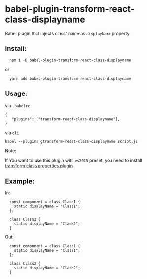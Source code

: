 # babel-plugin-transform-react-class-displayname
Babel plugin that injects class' name as `displayName` property.

## Install:

```
  npm i -D babel-plugin-transform-react-class-displayname
```

or

```
  yarn add babel-plugin-transform-react-class-displayname
```

## Usage:

via `.babelrc`

```
{
   "plugins": ["transform-react-class-displayname"],
}
```

via `cli`

```
babel --plugins gtransform-react-class-displayname script.js
```

Note:

If You want to use this plugin with `es2015` preset, you need to install [transform class properties plugin](https://babeljs.io/docs/plugins/transform-class-properties/)


## Example:

In:

```
  const component = class Class1 {
    static displayName = "Class1";
  };

  class Class2 {
    static displayName = "Class2";
  }
```

Out:

```
  const component = class Class1 {
    static displayName = "Class1";
  };

  class Class2 {
    static displayName = "Class2";
  }
```

